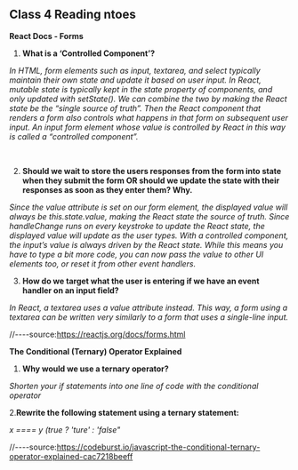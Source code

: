 ## Class 4 Reading ntoes

**React Docs - Forms**

1. **What is a ‘Controlled Component’?**

*In HTML, form elements such as input, textarea, and select typically maintain their own state and update it based on user input.* 
*In React, mutable state is typically kept in the state property of components, and only updated with setState().*
*We can combine the two by making the React state be the “single source of truth”. Then the React component that renders a form also controls what happens in that form on subsequent user input.*
*An input form element whose value is controlled by React in this way is called a “controlled component”.*
  
 <br>
  
2. **Should we wait to store the users responses from the form into state when they submit the form OR should we update the state with their responses as soon as they enter them? Why.**

*Since the value attribute is set on our form element, the displayed value will always be this.state.value, making the React state the source of truth. Since handleChange runs on every keystroke to update the React state, the displayed value will update as the user types.*
*With a controlled component, the input’s value is always driven by the React state. While this means you have to type a bit more code, you can now pass the value to other UI elements too, or reset it from other event handlers.*
<br>

3. **How do we target what the user is entering if we have an event handler on an input field?**

*In React, a textarea uses a value attribute instead. This way, a form using a textarea can be written very similarly to a form that uses a single-line input.*
<br>


//----source:https://reactjs.org/docs/forms.html

**The Conditional (Ternary) Operator Explained**

1. **Why would we use a ternary operator?**

*Shorten your if statements into one line of code with the conditional operator*
<br>

2.**Rewrite the following statement using a ternary statement:**

*x ==== y (true ? 'ture' : 'false"*
<br>

//----source:https://codeburst.io/javascript-the-conditional-ternary-operator-explained-cac7218beeff
